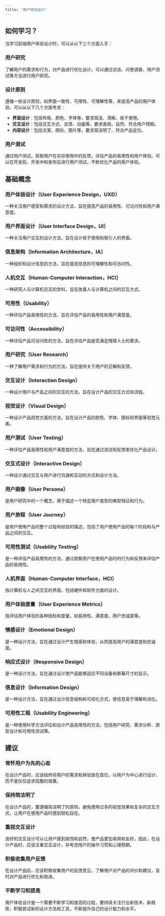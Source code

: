 ```yaml
---
title: '用户体验设计'
---
```


## 如何学习？

当学习前端用户体验设计时，可以从以下三个方面入手：

### 用户研究

了解用户的需求和行为，对产品进行优化设计。可以通过访谈、问卷调查、用户测试等方法进行用户研究。

### 设计原则

遵循一些设计原则，如界面一致性、可用性、可理解性等，来提高产品的用户体验。可以从以下几个方面考虑：

- **界面设计**：包括布局、颜色、字体等，要求简洁、清晰、易于使用。
- **交互设计**：包括交互方式、反馈、动画等，要求直观、自然、符合用户预期。
- **内容设计**：包括文案、图标、图片等，要求简洁明了、符合产品定位。

### 用户测试

通过用户测试，获取用户在实际使用中的反馈，评估产品的易用性和用户体验。可以在开发前、开发中和发布后进行用户测试，不断优化产品的用户体验。

## 基础概念

### 用户体验设计（User Experience Design，UXD）

一种关注用户感受和需求的设计方法，旨在提高产品的易用性、可访问性和用户满意度。

### 用户界面设计（User Interface Design，UI）

一种关注用户交互的设计方法，旨在设计易于使用和吸引人的界面。

### 信息架构（Information Architecture，IA）

一种组织和设计信息的方法，旨在提高信息的可理解性和可访问性。

### 人机交互（Human-Computer Interaction，HCI）

一种研究人与计算机交互的学科，旨在改善人与计算机之间的交互方式。

### 可用性（Usability）

一种评估产品易用性的方法，旨在评估产品的易用性和用户满意度。

### 可访问性（Accessibility）

一种评估产品可访问性的方法，旨在评估产品是否满足残障人士的需求。

### 用户研究（User Research）

一种了解用户需求和行为的方法，旨在提供关于用户的见解和反馈。

### 交互设计（Interaction Design）

一种设计用户与产品之间的交互的方法，旨在设计产品的交互方式和流程。

### 视觉设计（Visual Design）

一种设计产品视觉方面的方法，旨在设计产品的颜色、字体、图标和界面等视觉元素。

### 用户测试（User Testing）

一种评估产品易用性和用户满意度的方法，旨在通过测试和反馈来优化产品设计。

### 交互式设计（Interactive Design）

一种设计通过交互与用户进行沟通和互动的方式和设计方法。

### 用户画像（User Persona）

是用户研究中的一个概念，用于描述一个特定用户类型的典型特征和行为。

### 用户旅程（User Journey）

是用户使用产品的整个过程和经验的描述，包括了用户使用产品的每个阶段和与产品之间的交互。

### 可用性测试（Usability Testing）

是一种评估产品易用性的方法，通过观察用户在使用产品时的行为和反馈来评估产品的易用性。

### 人机界面（Human-Computer Interface，HCI）

指计算机与人之间交互的界面，包括硬件和软件方面的设计。

### 用户体验度量（User Experience Metrics）

指评估用户体验的各种指标和度量，如易用性、满意度、用户忠诚度等。

### 情感设计（Emotional Design）

是一种设计方法，旨在通过设计产生情感和体验，从而提高用户的满意度和忠诚度。

### 响应式设计（Responsive Design）

是一种设计方法，旨在通过设计使产品能够适应不同设备和屏幕尺寸的显示。

### 信息设计（Information Design）

是一种设计方法，旨在通过设计信息结构和可视化方式，使信息易于理解和消化。

### 可用性工程（Usability Engineering）

是一种使用科学方法评估和设计产品易用性的方法，包括用户研究、需求分析、原型设计和可用性测试等。

## 建议

### 常怀用户为先的心态

在设计产品时，应该始终将用户的需求和体验放在首位，以用户为中心进行设计，而不是仅仅追求炫酷的效果。

### 保持简洁明了

在设计产品时，要遵循简洁明了的原则，避免使用过多的视觉效果和复杂的交互方式，让用户在使用产品时感到轻松自在。

### 重视交互设计

良好的交互设计可以让用户感到愉悦和自然，使产品更加易用和友好。因此，在设计产品时，应该注重交互设计，并考虑用户的操作习惯和心理预期。

### 积极收集用户反馈

在设计产品后，应该积极收集用户的反馈意见，了解用户对产品的评价和建议，及时对产品进行优化和改进。

### 不断学习和提高

用户体验设计是一个需要不断学习和提高的过程，要持续关注行业新技术、新趋势，积极尝试新的设计方法和工具，不断提升自己的设计能力和水平。